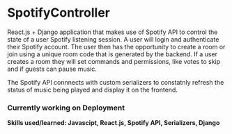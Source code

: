 # SpotifyController
React.js + Django application that makes use of Spotify API to control the state of a user Spotify listening session. A user will login and authenticate their Spotify account. The user then has the opportunity to create a room or join using a unique room code that is generated by the backend.
If a user creates a room they will set commands and permissions, like votes to skip and if guests can pause music.

The Spotify API connnects with custom serializers to constatnly refresh the status of music being played and display it on the frontend.

### Currently working on Deployment

**Skills used/learned: Javascipt, React.js, Spotify API, Serializers, Django**
